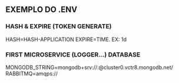 

## EXEMPLO DO .ENV

### HASH & EXPIRE (TOKEN GENERATE)

HASH=HASH-APPLICATION
EXPIRE=TIME. EX: 1d

### FIRST MICROSERVICE (LOGGER...) DATABASE

MONGODB_STRING=mongodb+srv://</user>:</password>@cluster0.vctr8.mongodb.net/</database-name>
RABBITMQ=amqps://</URL>
